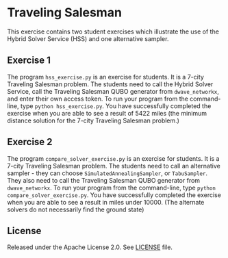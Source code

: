 # Traveling Salesman

This exercise contains two student exercises which illustrate the use of 
the Hybrid Solver Service (HSS) and one alternative sampler.

## Exercise 1

The program ``hss_exercise.py`` is an exercise for students.
It is a 7-city Traveling Salesman problem.
The students need to call the Hybrid Solver Service, call the Traveling
Salesman QUBO generator from ``dwave_networkx``, and enter their own access 
token.
To run your program from the command-line, type ``python hss_exercise.py``. 
You have successfully
completed the exercise when you are able to see a result of 5422 miles (the
minimum distance solution for the 7-city Traveling Salesman problem.)

## Exercise 2 

The program ``compare_solver_exercise.py`` is an exercise for students.
It is a 7-city Traveling Salesman problem.
The students need to call an alternative sampler - they can choose 
``SimulatedAnnealingSampler``, or ``TabuSampler``. They also need to call the
Traveling Salesman QUBO generator from ``dwave_networkx``.
To run your program from the command-line, 
type ``python compare_solver_exercise.py``. You have 
successfully completed the exercise when you are able to see a result in
miles under 10000. (The alternate solvers do not necessarily find the
ground state)

## License

Released under the Apache License 2.0. See [LICENSE](LICENSE) file.
